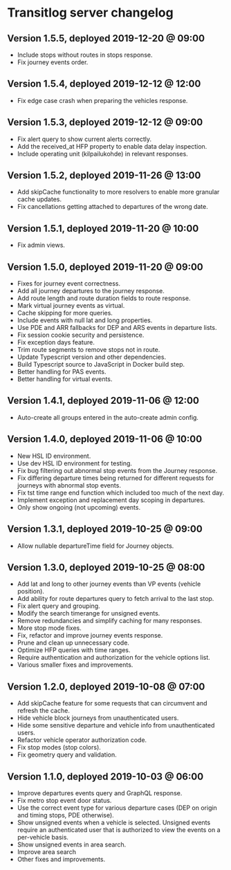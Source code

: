 # Transitlog server changelog

## Version 1.5.5, deployed 2019-12-20 @ 09:00

- Include stops without routes in stops response.
- Fix journey events order.

## Version 1.5.4, deployed 2019-12-12 @ 12:00

- Fix edge case crash when preparing the vehicles response.

## Version 1.5.3, deployed 2019-12-12 @ 09:00

- Fix alert query to show current alerts correctly.
- Add the received_at HFP property to enable data delay inspection.
- Include operating unit (kilpailukohde) in relevant responses.

## Version 1.5.2, deployed 2019-11-26 @ 13:00

- Add skipCache functionality to more resolvers to enable more granular cache updates.
- Fix cancellations getting attached to departures of the wrong date.

## Version 1.5.1, deployed 2019-11-20 @ 10:00

- Fix admin views.

## Version 1.5.0, deployed 2019-11-20 @ 09:00

- Fixes for journey event correctness.
- Add all journey departures to the journey response.
- Add route length and route duration fields to route response.
- Mark virtual journey events as virtual.
- Cache skipping for more queries.
- Include events with null lat and long properties.
- Use PDE and ARR fallbacks for DEP and ARS events in departure lists.
- Fix session cookie security and persistence.
- Fix exception days feature.
- Trim route segments to remove stops not in route.
- Update Typescript version and other dependencies.
- Build Typescript source to JavaScript in Docker build step.
- Better handling for PAS events.
- Better handling for virtual events.

## Version 1.4.1, deployed 2019-11-06 @ 12:00

- Auto-create all groups entered in the auto-create admin config.

## Version 1.4.0, deployed 2019-11-06 @ 10:00

- New HSL ID environment.
- Use dev HSL ID environment for testing.
- Fix bug filtering out abnormal stop events from the Journey response.
- Fix differing departure times being returned for different requests for journeys with abnormal stop events.
- Fix tst time range end function which included too much of the next day.
- Implement exception and replacement day scoping in departures.
- Only show ongoing (not upcoming) events.

## Version 1.3.1, deployed 2019-10-25 @ 09:00

- Allow nullable departureTime field for Journey objects.

## Version 1.3.0, deployed 2019-10-25 @ 08:00

- Add lat and long to other journey events than VP events (vehicle position).
- Add ability for route departures query to fetch arrival to the last stop.
- Fix alert query and grouping.
- Modify the search timerange for unsigned events.
- Remove redundancies and simplify caching for many responses.
- More stop mode fixes.
- Fix, refactor and improve journey events response.
- Prune and clean up unnecessary code.
- Optimize HFP queries with time ranges.
- Require authentication and authorization for the vehicle options list.
- Various smaller fixes and improvements.

## Version 1.2.0, deployed 2019-10-08 @ 07:00

- Add skipCache feature for some requests that can circumvent and refresh the cache.
- Hide vehicle block journeys from unauthenticated users.
- Hide some sensitive departure and vehicle info from unauthenticated users.
- Refactor vehicle operator authorization code.
- Fix stop modes (stop colors).
- Fix geometry query and validation.

## Version 1.1.0, deployed 2019-10-03 @ 06:00

- Improve departures events query and GraphQL response.
- Fix metro stop event door status.
- Use the correct event type for various departure cases (DEP on origin and timing stops, PDE otherwise).
- Show unsigned events when a vehicle is selected. Unsigned events require an authenticated user that is authorized to view the events on a per-vehicle basis.
- Show unsigned events in area search.
- Improve area search
- Other fixes and improvements.
